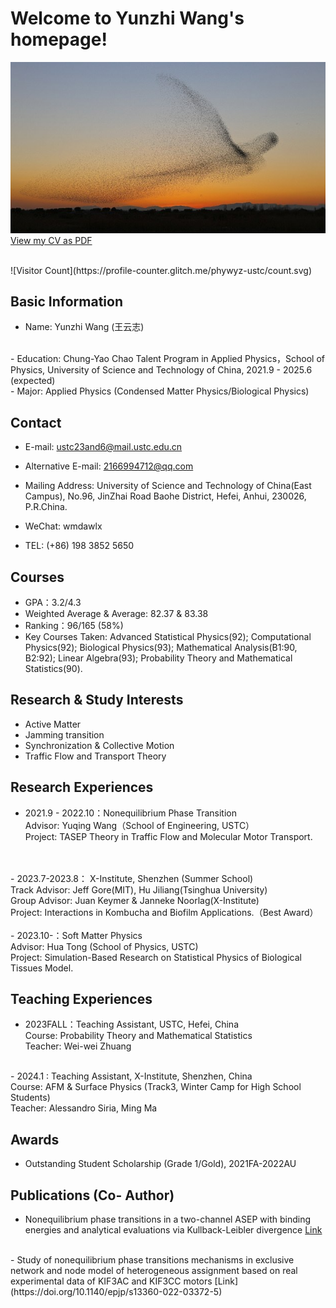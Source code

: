 # Welcome to Yunzhi Wang's homepage!
![bendi](R.jpg)
<br />
[View my CV as PDF](https://github.com/phywyz-ustc/phywyz-ustc.github.io/blob/main/CV_Yunzhi.pdf)

<br />
![Visitor Count](https://profile-counter.glitch.me/phywyz-ustc/count.svg)


## Basic Information
- Name: Yunzhi Wang (王云志)
<br />
- Education: Chung-Yao Chao Talent Program in Applied Physics，School of Physics, University of Science and Technology of China, 2021.9 - 2025.6 (expected)
<br />
- Major: Applied Physics (Condensed Matter Physics/Biological Physics)

## Contact
- E-mail:  ustc23and6@mail.ustc.edu.cn

- Alternative E-mail: 2166994712@qq.com

- Mailing Address:  University of Science and Technology of China(East Campus),
No.96, JinZhai Road Baohe District, Hefei, Anhui, 230026, P.R.China.

- WeChat:  wmdawlx

- TEL:  (+86) 198 3852 5650

## Courses
- GPA：3.2/4.3
- Weighted Average & Average: 82.37 & 83.38
- Ranking：96/165 (58%)
- Key Courses Taken: Advanced Statistical Physics(92); Computational Physics(92); Biological Physics(93); Mathematical Analysis(B1:90, B2:92); Linear Algebra(93); Probability Theory and Mathematical Statistics(90).

## Research & Study Interests
- Active Matter
- Jamming transition
- Synchronization & Collective Motion
- Traffic Flow and Transport Theory

## Research Experiences
- 2021.9 - 2022.10：Nonequilibrium Phase Transition<br />
Advisor: Yuqing Wang（School of Engineering, USTC）<br />
Project: TASEP Theory in Traffic Flow and Molecular Motor Transport.
<br />
<br />
- 2023.7-2023.8： X-Institute, Shenzhen (Summer School)<br />
Track Advisor: Jeff Gore(MIT), Hu Jiliang(Tsinghua University)<br />
Group Advisor: Juan Keymer & Janneke Noorlag(X-Institute)<br />
Project: Interactions in Kombucha and Biofilm Applications.（Best Award）
<br />
<br />
- 2023.10-：Soft Matter Physics<br/>
Advisor: Hua Tong (School of Physics, USTC)<br />
Project: Simulation-Based Research on Statistical Physics of Biological Tissues Model.

## Teaching Experiences
- 2023FALL：Teaching Assistant, USTC, Hefei, China<br/>Course: Probability Theory and Mathematical Statistics<br/>Teacher: Wei-wei Zhuang
<br />
- 2024.1  : Teaching Assistant, X-Institute, Shenzhen, China<br/>Course: AFM & Surface Physics (Track3, Winter Camp for High School Students)<br/>Teacher: Alessandro Siria, Ming Ma

## Awards
- Outstanding Student Scholarship (Grade 1/Gold), 2021FA-2022AU

## Publications (Co- Author)
- Nonequilibrium phase transitions in a two-channel ASEP with binding energies and analytical evaluations via Kullback-Leibler divergence
[Link](https://doi.org/10.1140/epjp/s13360-022-02708-5)
<br />
- Study of nonequilibrium phase transitions mechanisms in exclusive network and node model of heterogeneous assignment based on real experimental data of KIF3AC and KIF3CC motors
[Link](https://doi.org/10.1140/epjp/s13360-022-03372-5)
